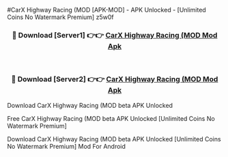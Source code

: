 #CarX Highway Racing (MOD [APK-MOD] - APK Unlocked - [Unlimited Coins No Watermark Premium] z5w0f



<div align="center">

<h3>🔴 Download [Server1] 👉👉 <a href="https://momento.my/?title=CarX_Highway_Racing_(MOD">CarX Highway Racing (MOD Mod Apk</a></h3><br>

<h3>🔴 Download [Server2] 👉👉 <a href="https://momento.my/?title=CarX_Highway_Racing_(MOD">CarX Highway Racing (MOD Mod Apk</a></h3>
</div>



Download CarX Highway Racing (MOD beta APK Unlocked

Free CarX Highway Racing (MOD beta APK Unlocked [Unlimited Coins No Watermark Premium]

Download CarX Highway Racing (MOD beta APK Unlocked [Unlimited Coins No Watermark Premium] Mod For Android
